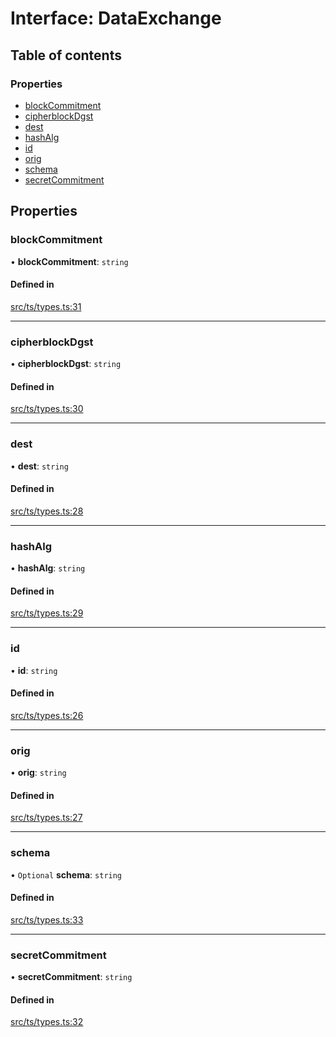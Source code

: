 # Interface: DataExchange

## Table of contents

### Properties

- [blockCommitment](DataExchange.md#blockcommitment)
- [cipherblockDgst](DataExchange.md#cipherblockdgst)
- [dest](DataExchange.md#dest)
- [hashAlg](DataExchange.md#hashalg)
- [id](DataExchange.md#id)
- [orig](DataExchange.md#orig)
- [schema](DataExchange.md#schema)
- [secretCommitment](DataExchange.md#secretcommitment)

## Properties

### blockCommitment

• **blockCommitment**: `string`

#### Defined in

[src/ts/types.ts:31](https://gitlab.com/i3-market/code/wp3/t3.3/non-repudiable-exchange/non-repudiable-proofs/-/blob/1cd8e09/src/ts/types.ts#L31)

___

### cipherblockDgst

• **cipherblockDgst**: `string`

#### Defined in

[src/ts/types.ts:30](https://gitlab.com/i3-market/code/wp3/t3.3/non-repudiable-exchange/non-repudiable-proofs/-/blob/1cd8e09/src/ts/types.ts#L30)

___

### dest

• **dest**: `string`

#### Defined in

[src/ts/types.ts:28](https://gitlab.com/i3-market/code/wp3/t3.3/non-repudiable-exchange/non-repudiable-proofs/-/blob/1cd8e09/src/ts/types.ts#L28)

___

### hashAlg

• **hashAlg**: `string`

#### Defined in

[src/ts/types.ts:29](https://gitlab.com/i3-market/code/wp3/t3.3/non-repudiable-exchange/non-repudiable-proofs/-/blob/1cd8e09/src/ts/types.ts#L29)

___

### id

• **id**: `string`

#### Defined in

[src/ts/types.ts:26](https://gitlab.com/i3-market/code/wp3/t3.3/non-repudiable-exchange/non-repudiable-proofs/-/blob/1cd8e09/src/ts/types.ts#L26)

___

### orig

• **orig**: `string`

#### Defined in

[src/ts/types.ts:27](https://gitlab.com/i3-market/code/wp3/t3.3/non-repudiable-exchange/non-repudiable-proofs/-/blob/1cd8e09/src/ts/types.ts#L27)

___

### schema

• `Optional` **schema**: `string`

#### Defined in

[src/ts/types.ts:33](https://gitlab.com/i3-market/code/wp3/t3.3/non-repudiable-exchange/non-repudiable-proofs/-/blob/1cd8e09/src/ts/types.ts#L33)

___

### secretCommitment

• **secretCommitment**: `string`

#### Defined in

[src/ts/types.ts:32](https://gitlab.com/i3-market/code/wp3/t3.3/non-repudiable-exchange/non-repudiable-proofs/-/blob/1cd8e09/src/ts/types.ts#L32)
